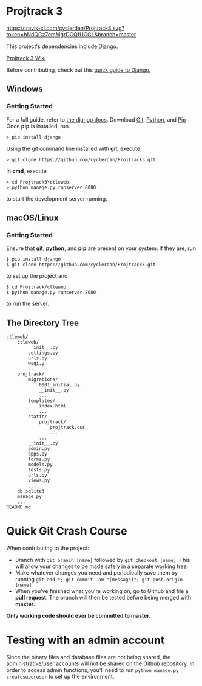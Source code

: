 # Projtrack 3

https://travis-ci.com/cyclerdan/Projtrack3.svg?token=hNdQGz7emMgrDGQfUGGL&branch=master

This project's dependencies include Django.

[Projtrack 3 Wiki](https://github.com/cyclerdan/Projtrack3/wiki/)

Before contributing, check out this [quick guide to Django.](https://docs.djangoproject.com/en/1.10/intro)


## Windows

### Getting Started
For a full guide, refer to [the django docs](https://docs.djangoproject.com/en/1.10/howto/windows).
Download [Git](https://git-scm.com/download/win), [Python](https://www.python.org/downloads/windows/), and [Pip](https://pip.pypa.io/en/latest/installing/)
Once **pip** is installed, run
```
> pip install django
```
Using the git command line installed with **git**, execute
```
> git clone https://github.com/cyclerdan/Projtrack3.git
```
In **cmd**, execute
```
> cd Projtrack3\ctleweb
> python manage.py runserver 8080
```
to start the development server running.
## macOS/Linux

### Getting Started
Ensure that **git**, **python**, and **pip** are present on your system. If they are, run
```
$ pip install django
$ git clone https://github.com/cyclerdan/Projtrack3.git
```
to set up the project and
```
$ cd Projtrack/ctleweb
$ python manage.py runserver 8080
```
to run the server.

## The Directory Tree
```
ctleweb/
	ctleweb/
		__init__.py
		settings.py
		urls.py
		wsgi.y
		...
	projtrack/
		migrations/
			0001_initial.py
			__init__.py
			...
		templates/
			index.html
			...
		static/
			projtrack/
				projtrack.css
				...
			...
		__init__.py
		admin.py
		apps.py
		forms.py
		models.py
		tests.py
		urls.py
		views.py
		...
	db.sqlite3
	manage.py
	...
README.md
```

# Quick Git Crash Course
When contributing to the project:
- Branch with `git branch [name]` followed by `git checkout [name]`. This will allow your changes to be made safely in a separate working tree.
- Make whatever changes you need and periodically save them by running `git add *; git commit -am "[message]"; git push origin [name]`
- When you've finished what you're working on, go to Github and file a **pull request**. The branch will then be tested before being merged with **master**.

**Only working code should ever be committed to master.**

# Testing with an admin account
Since the binary files and database files are not being shared, the administrative/user accounts will not be shared on the Github repository. In order to access admin functions, you'll need to run `python manage.py createsuperuser` to set up the environment.
